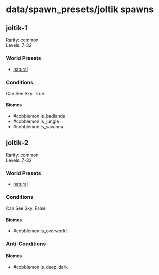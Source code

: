 # data/spawn_presets/joltik spawns  
  
## joltik-1  
Rarity: common  
Levels: 7-32  
  
### World Presets  
* [natural](/data/spawn_data/natural.md)  
  
### Conditions  
Can See Sky: True  
  
#### Biomes  
  * #cobblemon:is_badlands
  * #cobblemon:is_jungle
  * #cobblemon:is_savanna
  
  
## joltik-2  
Rarity: common  
Levels: 7-32  
  
### World Presets  
* [natural](/data/spawn_data/natural.md)  
  
### Conditions  
Can See Sky: False  
  
#### Biomes  
  * #cobblemon:is_overworld
  
  
### Anti-Conditions  
  
#### Biomes  
  * #cobblemon:is_deep_dark
  
